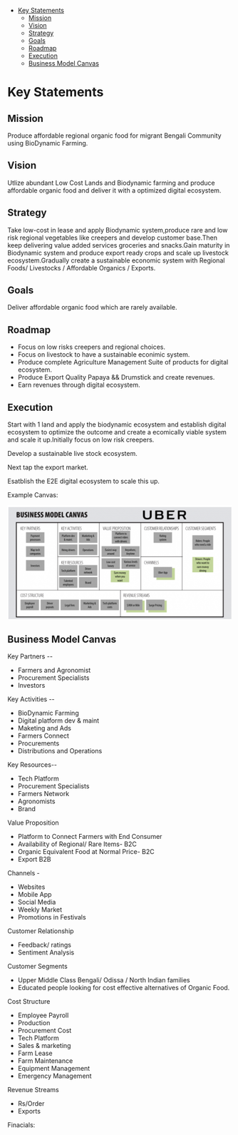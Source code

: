 <!-- TOC -->
- [Key Statements](#key-statements)
  - [Mission](#mission)
  - [Vision](#vision)
  - [Strategy](#strategy)
  - [Goals](#goals)
  - [Roadmap](#roadmap)
  - [Execution](#execution)
  - [Business Model Canvas](#business-model-canvas)
<!-- /TOC -->

# Key Statements

## Mission

Produce affordable regional organic food for migrant Bengali Community using BioDynamic Farming.

## Vision 

Utlize abundant Low Cost Lands and Biodynamic farming and produce affordable organic food and deliver it with a optimized digital ecosystem.

## Strategy

Take low-cost in lease and apply Biodynamic system,produce rare and low risk regional vegetables like creepers and develop customer base.Then keep delivering value added services groceries and snacks.Gain maturity in Biodynamic system and produce export ready crops and scale up livestock ecosystem.Gradually create a sustainable economic system with Regional Foods/ Livestocks / Affordable Organics / Exports.

## Goals

Deliver affordable organic food which are rarely available.

## Roadmap 
-   Focus on low risks creepers and regional choices.
-   Focus on livestock to have a sustainable econimic system.
-   Produce complete Agriculture Management Suite of products for digital ecosystem.
-   Produce Export Quality  Papaya && Drumstick and create revenues.
-   Earn revenues through digital ecosystem.

## Execution 

Start with 1 land and apply the biodynamic ecosystem and establish digital ecosystem to optimize the outcome and create a ecomically viable system and scale it up.Initially focus on low risk creepers.

Develop a sustainable live stock ecosystem.

Next tap the export market.

Esatblish the E2E digital ecosystem to scale this up.

Example Canvas:

![alt text](image-1.png)


## Business Model Canvas
Key Partners --
- Farmers and Agronomist
- Procurement Specialists
- Investors

Key Activities --
- BioDynamic Farming
- Digital platform dev & maint
- Maketing and Ads
- Farmers Connect
- Procurements
- Distributions and Operations

Key Resources--
- Tech Platform
- Procurement Specialists
- Farmers Network
- Agronomists
- Brand
  
Value Proposition 
- Platform to Connect Farmers with End Consumer 
- Availability of Regional/ Rare Items- B2C
- Organic Equivalent Food at Normal Price- B2C
- Export B2B

Channels -
- Websites
- Mobile App
- Social Media
- Weekly Market
- Promotions in Festivals

Customer Relationship
- Feedback/ ratings
- Sentiment Analysis

Customer Segments
- Upper Middle Class Bengali/ Odissa / North Indian families
- Educated people looking for cost effective alternatives of Organic Food.

Cost Structure
- Employee Payroll
- Production
- Procurement Cost
- Tech Platform
- Sales & marketing
- Farm Lease
- Farm Maintenance
- Equipment Management
- Emergency Management
  
Revenue Streams
- Rs/Order
- Exports

Finacials:



    
